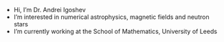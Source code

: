 -  Hi, I’m Dr. Andrei Igoshev
-  I’m interested in numerical astrophysics, magnetic fields and neutron stars
-  I’m currently working at the School of Mathematics, University of Leeds

<!---
ignotur/ignotur is a ✨ special ✨ repository because its `README.md` (this file) appears on your GitHub profile.
You can click the Preview link to take a look at your changes.
--->
